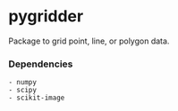 # pygridder
Package to grid point, line, or polygon data.


### Dependencies
    - numpy
    - scipy
    - scikit-image
